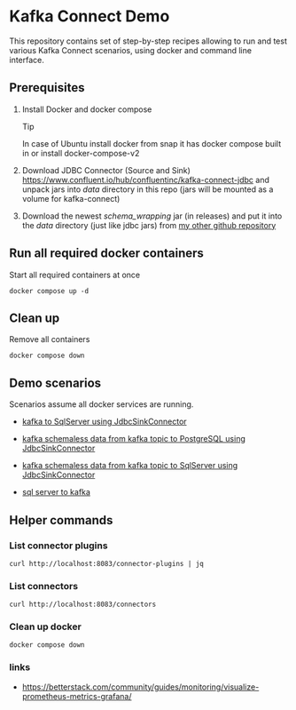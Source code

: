 # Kafka Connect Demo

This repository contains set of step-by-step recipes allowing to run and test
various Kafka Connect scenarios, using docker and command line interface.

## Prerequisites

1. Install Docker and docker compose

   > [!TIP]
   > In case of Ubuntu install docker from snap it has docker compose built in
   > or install docker-compose-v2

2. Download JDBC Connector (Source and Sink) <https://www.confluent.io/hub/confluentinc/kafka-connect-jdbc>
   and unpack jars into _data_ directory in this repo
   (jars will be mounted as a volume for kafka-connect)

3. Download the newest _schema_wrapping_ jar (in releases) and put it into the _data_
   directory (just like jdbc jars) from [my other github repository](https://github.com/tomaszkubacki?tab=packages&repo_name=schema_wrapping)

## Run all required docker containers

Start all required containers at once

```shell
docker compose up -d
```

## Clean up

Remove all containers

```shell
docker compose down
```

## Demo scenarios

Scenarios assume all docker services are running.

- [kafka to SqlServer using JdbcSinkConnector](kafka_to_sql_server/kafka_to_sql_server.md)

- [kafka schemaless data from kafka topic to PostgreSQL using JdbcSinkConnector](kafka_to_postgresql/kafka_to_postgres.md)

- [kafka schemaless data from kafka topic to SqlServer using JdbcSinkConnector](kafka_to_sql_server_shemaless/kafka_to_sql_server_schemaless.md)

- [sql server to kafka](sql_server_to_kafka/sql_server_to_kafka.md)

## Helper commands

### List connector plugins

```shell
curl http://localhost:8083/connector-plugins | jq
```

### List connectors

```shell
curl http://localhost:8083/connectors
```

### Clean up docker

```shell
docker compose down
```

### links

- https://betterstack.com/community/guides/monitoring/visualize-prometheus-metrics-grafana/
